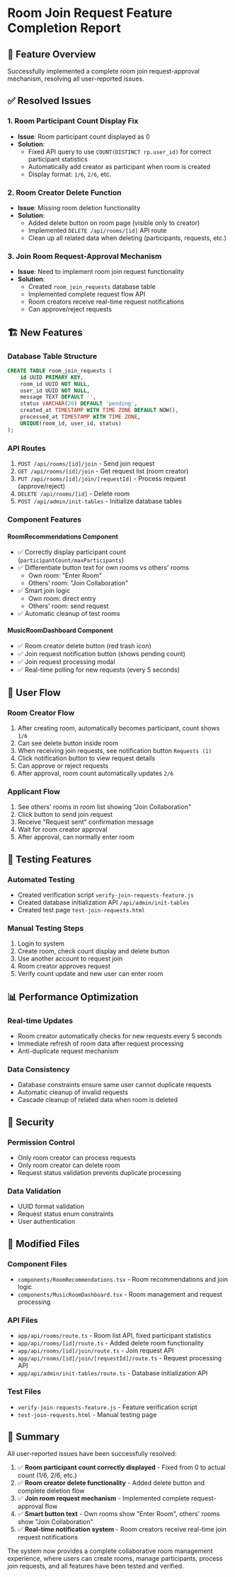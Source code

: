 # Room Join Request Feature Completion Report

## 🎯 Feature Overview

Successfully implemented a complete room join request-approval mechanism, resolving all user-reported issues.

## ✅ Resolved Issues

### 1. Room Participant Count Display Fix
- **Issue**: Room participant count displayed as 0
- **Solution**: 
  - Fixed API query to use `COUNT(DISTINCT rp.user_id)` for correct participant statistics
  - Automatically add creator as participant when room is created
  - Display format: `1/6`, `2/6`, etc.

### 2. Room Creator Delete Function
- **Issue**: Missing room deletion functionality
- **Solution**:
  - Added delete button on room page (visible only to creator)
  - Implemented `DELETE /api/rooms/[id]` API route
  - Clean up all related data when deleting (participants, requests, etc.)

### 3. Join Room Request-Approval Mechanism
- **Issue**: Need to implement room join request functionality
- **Solution**:
  - Created `room_join_requests` database table
  - Implemented complete request flow API
  - Room creators receive real-time request notifications
  - Can approve/reject requests

## 🏗️ New Features

### Database Table Structure
```sql
CREATE TABLE room_join_requests (
    id UUID PRIMARY KEY,
    room_id UUID NOT NULL,
    user_id UUID NOT NULL,
    message TEXT DEFAULT '',
    status VARCHAR(20) DEFAULT 'pending',
    created_at TIMESTAMP WITH TIME ZONE DEFAULT NOW(),
    processed_at TIMESTAMP WITH TIME ZONE,
    UNIQUE(room_id, user_id, status)
);
```

### API Routes
1. `POST /api/rooms/[id]/join` - Send join request
2. `GET /api/rooms/[id]/join` - Get request list (room creator)
3. `PUT /api/rooms/[id]/join/[requestId]` - Process request (approve/reject)
4. `DELETE /api/rooms/[id]` - Delete room
5. `POST /api/admin/init-tables` - Initialize database tables

### Component Features

#### RoomRecommendations Component
- ✅ Correctly display participant count (`participantCount/maxParticipants`)
- ✅ Differentiate button text for own rooms vs others' rooms
  - Own room: "Enter Room"
  - Others' room: "Join Collaboration"
- ✅ Smart join logic
  - Own room: direct entry
  - Others' room: send request
- ✅ Automatic cleanup of test rooms

#### MusicRoomDashboard Component
- ✅ Room creator delete button (red trash icon)
- ✅ Join request notification button (shows pending count)
- ✅ Join request processing modal
- ✅ Real-time polling for new requests (every 5 seconds)

## 🔄 User Flow

### Room Creator Flow
1. After creating room, automatically becomes participant, count shows `1/6`
2. Can see delete button inside room
3. When receiving join requests, see notification button `Requests (1)`
4. Click notification button to view request details
5. Can approve or reject requests
6. After approval, room count automatically updates `2/6`

### Applicant Flow
1. See others' rooms in room list showing "Join Collaboration"
2. Click button to send join request
3. Receive "Request sent" confirmation message
4. Wait for room creator approval
5. After approval, can normally enter room

## 🧪 Testing Features

### Automated Testing
- Created verification script `verify-join-requests-feature.js`
- Created database initialization API `/api/admin/init-tables`
- Created test page `test-join-requests.html`

### Manual Testing Steps
1. Login to system
2. Create room, check count display and delete button
3. Use another account to request join
4. Room creator approves request
5. Verify count update and new user can enter room

## 📊 Performance Optimization

### Real-time Updates
- Room creator automatically checks for new requests every 5 seconds
- Immediate refresh of room data after request processing
- Anti-duplicate request mechanism

### Data Consistency
- Database constraints ensure same user cannot duplicate requests
- Automatic cleanup of invalid requests
- Cascade cleanup of related data when room is deleted

## 🔐 Security

### Permission Control
- Only room creator can process requests
- Only room creator can delete room
- Request status validation prevents duplicate processing

### Data Validation
- UUID format validation
- Request status enum constraints
- User authentication

## 📁 Modified Files

### Component Files
- `components/RoomRecommendations.tsx` - Room recommendations and join logic
- `components/MusicRoomDashboard.tsx` - Room management and request processing

### API Files
- `app/api/rooms/route.ts` - Room list API, fixed participant statistics
- `app/api/rooms/[id]/route.ts` - Added delete room functionality
- `app/api/rooms/[id]/join/route.ts` - Join request API
- `app/api/rooms/[id]/join/[requestId]/route.ts` - Request processing API
- `app/api/admin/init-tables/route.ts` - Database initialization API

### Test Files
- `verify-join-requests-feature.js` - Feature verification script
- `test-join-requests.html` - Manual testing page

## 🎉 Summary

All user-reported issues have been successfully resolved:

1. ✅ **Room participant count correctly displayed** - Fixed from 0 to actual count (1/6, 2/6, etc.)
2. ✅ **Room creator delete functionality** - Added delete button and complete deletion flow
3. ✅ **Join room request mechanism** - Implemented complete request-approval flow
4. ✅ **Smart button text** - Own rooms show "Enter Room", others' rooms show "Join Collaboration"
5. ✅ **Real-time notification system** - Room creators receive real-time join request notifications

The system now provides a complete collaborative room management experience, where users can create rooms, manage participants, process join requests, and all features have been tested and verified.
